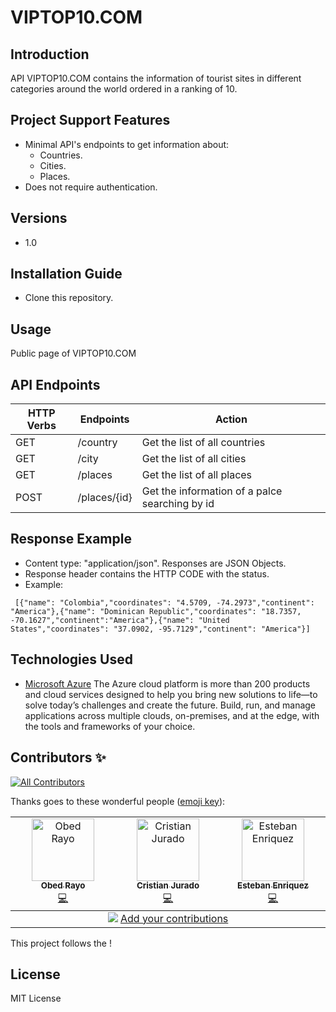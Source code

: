 # VIPTOP10.COM

## Introduction
API VIPTOP10.COM contains the information of tourist sites in different categories around the world ordered in a ranking of 10.

## Project Support Features
* Minimal API's endpoints to get information about:
  - Countries.
  - Cities.
  - Places.
* Does not require authentication.
## Versions
* 1.0
## Installation Guide
* Clone this repository.

## Usage
Public page of VIPTOP10.COM

## API Endpoints
| HTTP Verbs | Endpoints                             | Action                                                               |
| ---------- | ------------------------------------- | -------------------------------------------------------------------- |
| GET        | /country                              | Get the list of all countries                                        |
| GET        | /city                                 | Get the list of all cities                                           |
| GET        | /places                               | Get the list of all places                                           |
| POST       | /places/{id}                          | Get the information of a palce searching by id                       |


## Response Example 
* Content type: "application/json". Responses are JSON Objects. 
* Response header contains the HTTP CODE with the status. 
* Example:
 
```
 [{"name": "Colombia","coordinates": "4.5709, -74.2973","continent": "America"},{"name": "Dominican Republic","coordinates": "18.7357, -70.1627","continent":"America"},{"name": "United States","coordinates": "37.0902, -95.7129","continent": "America"}]
 ```
## Technologies Used
* [Microsoft Azure](https://azure.microsoft.com/en-us/resources/cloud-computing-dictionary/what-is-azure/) The Azure cloud platform is more than 200 products and cloud services designed to help you bring new solutions to life—to solve today’s challenges and create the future. Build, run, and manage applications across multiple clouds, on-premises, and at the edge, with the tools and frameworks of your choice.

## Contributors ✨
<!-- ALL-CONTRIBUTORS-BADGE:START - Do not remove or modify this section -->
[![All Contributors](https://img.shields.io/badge/all_contributors-5-orange.svg?style=flat-square)](#contributors-)
<!-- ALL-CONTRIBUTORS-BADGE:END -->
Thanks goes to these wonderful people ([emoji key](https://allcontributors.org/docs/en/emoji-key)):
<!-- ALL-CONTRIBUTORS-LIST:START - Do not remove or modify this section -->
<!-- prettier-ignore-start -->
<!-- markdownlint-disable -->
<table>
  <tbody>
    <tr>
      <td align="center" valign="top" width="14.28%"><a href="https://www.linkedin.com/in/obedrav/"><img src="https://avatars.githubusercontent.com/u/111031016?v=4?s=100" width="100px;" alt="Obed Rayo"/><br /><sub><b>Obed Rayo</b></sub></a><br /><a href="https://github.com/ObedRav" title="Code">💻</a></td>
      <td align="center" valign="top" width="14.28%"><a href="https://www.linkedin.com/in/cristhian-jurado/"><img src="https://avatars.githubusercontent.com/u/111865322?v=4?s=100" width="100px;" alt="Cristian Jurado"/><br /><sub><b>Cristian Jurado</b></sub></a><br /><a href="https://github.com/Chrs-creyk" title="Code">💻</a></td>
      <td align="center" valign="top" width="14.28%"><a href="https://www.linkedin.com/in/juan-esteban-enriquez/"><img src="https://avatars.githubusercontent.com/u/114319655?v=4?s=100" width="100px;" alt="Esteban Enriquez"/><br /><sub><b>Esteban Enriquez</b></sub></a><br /><a href="https://github.com/esteban-94" title="Code">💻</a></td>
    </tr>
  </tbody>
    <tr>
      <td align="center" size="13px" colspan="7">
        <img src="https://raw.githubusercontent.com/all-contributors/all-contributors-cli/1b8533af435da9854653492b1327a23a4dbd0a10/assets/logo-small.svg">
          <a href="https://all-contributors.js.org/docs/en/bot/usage">Add your contributions</a>
        </img>
      </td>
    </tr>
</table>

<!-- markdownlint-restore -->
<!-- prettier-ignore-end -->

<!-- ALL-CONTRIBUTORS-LIST:END -->

This project follows the !
## License
MIT License
